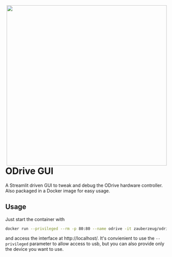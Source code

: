 <img src="https://raw.githubusercontent.com/zauberzeug/odrive-gui/main/sceenshot.png" width="500" align="right">

# ODrive GUI

A Streamlit driven GUI to tweak and debug the ODrive hardware controller. Also packaged in a Docker image for easy usage.

## Usage

Just start the container with

```bash
docker run --privileged --rm -p 80:80 --name odrive -it zauberzeug/odrive-gui:latest
```

and access the interface at http://localhost/. It's convienient to use the `--privileged` parameter to allow access to usb, but you can also provide only the device you want to use.
